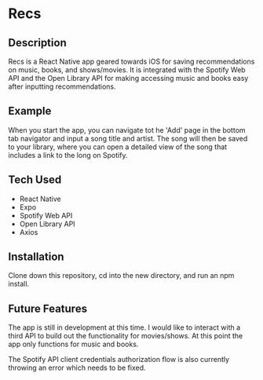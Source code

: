 # Recs

## Description

Recs is a React Native app geared towards iOS for saving recommendations on music, books, and shows/movies. It is integrated with the Spotify Web API and the Open Library API for making accessing music and books easy after inputting recommendations.

## Example

When you start the app, you can navigate tot he 'Add' page in the bottom tab navigator and input a song title and artist. The song will then be saved to your library, where you can open a detailed view of the song that includes a link to the long on Spotify.

## Tech Used

- React Native
- Expo
- Spotify Web API
- Open Library API
- Axios

## Installation

 Clone down this repository, cd into the new directory, and run an npm install.

 ## Future Features

 The app is still in development at this time. I would like to interact with a third API to build out the functionality for movies/shows. At this point the app only functions for music and books.

 The Spotify API client credentials authorization flow is also currently throwing an error which needs to be fixed.